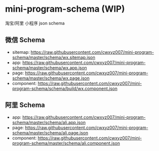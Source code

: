 # mini-program-schema (WIP)

淘宝/阿里 小程序 json schema

## 微信 Schema

- sitemap: https://raw.githubusercontent.com/cwxyz007/mini-program-schema/master/schema/wx.sitemap.json
- app: https://raw.githubusercontent.com/cwxyz007/mini-program-schema/master/schema/wx.app.json
- page: https://raw.githubusercontent.com/cwxyz007/mini-program-schema/master/schema/wx.page.json
- component: https://raw.githubusercontent.com/cwxyz007/mini-program-schema/schema/build/wx.component.json

## 阿里 Schema

- app: https://raw.githubusercontent.com/cwxyz007/mini-program-schema/master/schema/ali.app.json
- page: https://raw.githubusercontent.com/cwxyz007/mini-program-schema/master/schema/ali.page.json
- component: https://raw.githubusercontent.com/cwxyz007/mini-program-schema/master/schema/ali.component.json
